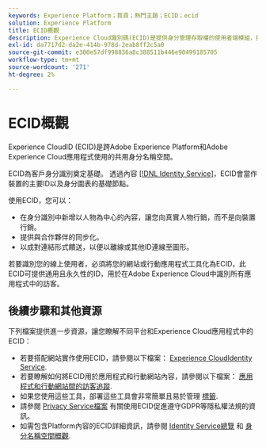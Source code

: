 ```yaml
---
keywords: Experience Platform；首頁；熱門主題；ECID；ecid
solution: Experience Platform
title: ECID概觀
description: Experience Cloud識別碼(ECID)是提供身分管理存取權的使用者端模組，提供三個主要功能。
exl-id: da7717d2-da2e-414b-978d-2eab8ff2c5a0
source-git-commit: e300e57df998836a8c388511b446e90499185705
workflow-type: tm+mt
source-wordcount: '271'
ht-degree: 2%

---
```


# ECID概觀

Experience CloudID (ECID)是跨Adobe Experience Platform和Adobe Experience Cloud應用程式使用的共用身分名稱空間。

ECID為客戶身分識別奠定基礎。 透過內容 [[!DNL Identity Service]](./home.md)，ECID會當作裝置的主要ID以及身分圖表的基礎節點。

使用ECID，您可以：

* 在身分識別中新增以人物為中心的內容，讓您向真實人物行銷，而不是向裝置行銷。
* 提供與合作夥伴的同步化。
* 以成對連結形式饋送，以便以離線或其他ID連線至圖形。

若要識別您的線上使用者，必須將您的網站或行動應用程式工具化為ECID，此ECID可提供通用且永久性的ID，用於在Adobe Experience Cloud中識別所有應用程式中的訪客。

## 後續步驟和其他資源

下列檔案提供進一步資源，讓您瞭解不同平台和Experience Cloud應用程式中的ECID：

* 若要搭配網站實作使用ECID，請參閱以下檔案： [Experience CloudIdentity Service](https://experienceleague.adobe.com/docs/id-service/using/home.html).
* 若要瞭解如何將ECID用於應用程式和行動網站內容，請參閱以下檔案： [應用程式和行動網站間的訪客追蹤](https://experienceleague.adobe.com/docs/mobile-services/ios/sdk-reference-ios/hybrid-app.html#sdk-reference-ios).
* 如果您使用這些工具，部署這些工具會非常簡單且易於管理 [標籤](../tags/home.md).
* 請參閱 [Privacy Service檔案](../privacy-service/identity-data.md) 有關使用ECID促進遵守GDPR等隱私權法規的資訊。
* 如需包含Platform內容的ECID詳細資訊，請參閱 [Identity Service總覽](./home.md) 和 [身分名稱空間概觀](./namespaces.md).